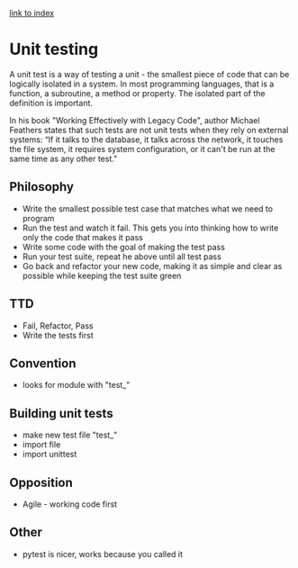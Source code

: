 [link to index](/readme.md)  
# Unit testing
A unit test is a way of testing a unit - the smallest piece of code that can be logically isolated in a system. In most programming languages, that is a function, a subroutine, a method or property. The isolated part of the definition is important.  

In his book "Working Effectively with Legacy Code", author Michael Feathers states that such tests are not unit tests when they rely on external systems: “If it talks to the database, it talks across the network, it touches the file system, it requires system configuration, or it can't be run at the same time as any other test."

## Philosophy
- Write the smallest possible test case that matches what we need to program
- Run the test and watch it fail. This gets you into thinking how to write only the code that makes it pass
- Write some code with the goal of making the test pass
- Run your test suite, repeat he above until all test pass
- Go back and refactor your new code, making it as simple and clear as possible while keeping the test suite green

## TTD
- Fail, Refactor, Pass
- Write the tests first

## Convention
- looks for module with "test_"

## Building unit tests
- make new test file "test_"
- import file
- import unittest 

## Opposition
- Agile - working code first

## Other
- pytest is nicer, works because you called it
